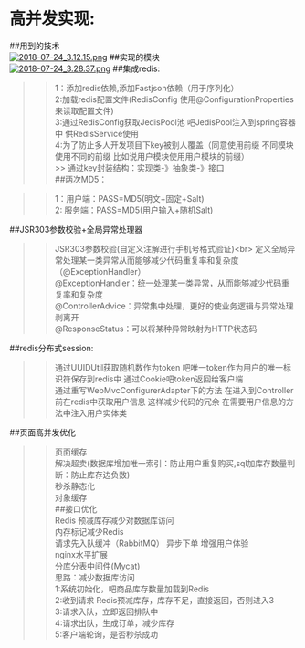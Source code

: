 高并发实现:<br>
=====
##用到的技术<br>
[![2018-07-24_3.12.15.png](https://s6.postimg.cc/5d0dkjfsh/2018-07-24_3.12.15.png)](https://postimg.cc/image/6s1y99gvh/)
##实现的模块<br>
 [![2018-07-24_3.28.37.png](https://s6.postimg.cc/itxc3fd9d/2018-07-24_3.28.37.png)](https://postimg.cc/image/qmnzvej8d/)
##集成redis:<br>

  >>1：添加redis依赖,添加Fastjson依赖（用于序列化）<br> 
  >>2:加载redis配置文件(RedisConfig 使用@ConfigurationProperties来读取配置文件)<br> 
  >>3:通过RedisConfig获取JedisPool池 吧JedisPool注入到spring容器中 供RedisService使用<br> 
  >>4:为了防止多人开发项目下key被别人覆盖（同意使用前缀 不同模块使用不同的前缀 比如说用户模块使用用户模块的前缀）<br>
    >> 通过key封装结构：实现类-》抽象类-》接口<br> 
##两次MD5：<br> 

  >>1：用户端：PASS=MD5(明文+固定+Salt)<br> 
  >>2: 服务端：PASS=MD5(用户输入+随机Salt)<br> 
  
##JSR303参数校验+全局异常处理器<br> 
  >>JSR303参数校验(自定义注解进行手机号格式验证)\<br> 
  >>定义全局异常处理某一类异常从而能够减少代码重复率和复杂度（@ExceptionHandler）<br> 
  >>@ExceptionHandler：统一处理某一类异常，从而能够减少代码重复率和复杂度<br> 
  >>@ControllerAdvice：异常集中处理，更好的使业务逻辑与异常处理剥离开<br> 
  >>@ResponseStatus：可以将某种异常映射为HTTP状态码<br> 
  
##redis分布式session:<br> 
  >>通过UUIDUtil获取随机数作为token  吧唯一token作为用户的唯一标识符保存到redis中 通过Cookie吧token返回给客户端<br> 
  >>通过重写WebMvcConfigurerAdapter下的方法 在进入到Controller前在redis中获取用户信息 这样减少代码的冗余 在需要用户信息的方法中注入用户实体类<br> 
  
##页面高并发优化<br> 
  >>页面缓存 <br> 
  >>解决超卖(数据库增加唯一索引：防止用户重复购买,sql加库存数量判断：防止库存边负数)<br> 
  >>秒杀静态化<br> 
  >>对象缓存<br> 
##接口优化<br>
  >>Redis 预减库存减少对数据库访问<br>
  >>内存标记减少Redis<br>
  >>请求先入队缓冲（RabbitMQ） 异步下单 增强用户体验<br>
  >>nginx水平扩展<br>
  >>分库分表中间件(Mycat)<br>
  >>思路：减少数据库访问<br>
  >>1:系统初始化，吧商品库存数量加载到Redis<br>
  >>2:收到请求 Redis预减库存，库存不足，直接返回，否则进入3<br>
  >>3:请求入队，立即返回排队中<br>
  >>4:请求出队，生成订单，减少库存<br>
  >>5:客户端轮询，是否秒杀成功<br>
  
  